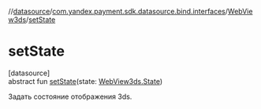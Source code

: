//[datasource](../../../index.md)/[com.yandex.payment.sdk.datasource.bind.interfaces](../index.md)/[WebView3ds](index.md)/[setState](set-state.md)

# setState

[datasource]\
abstract fun [setState](set-state.md)(state: [WebView3ds.State](-state/index.md))

Задать состояние отображения 3ds.
